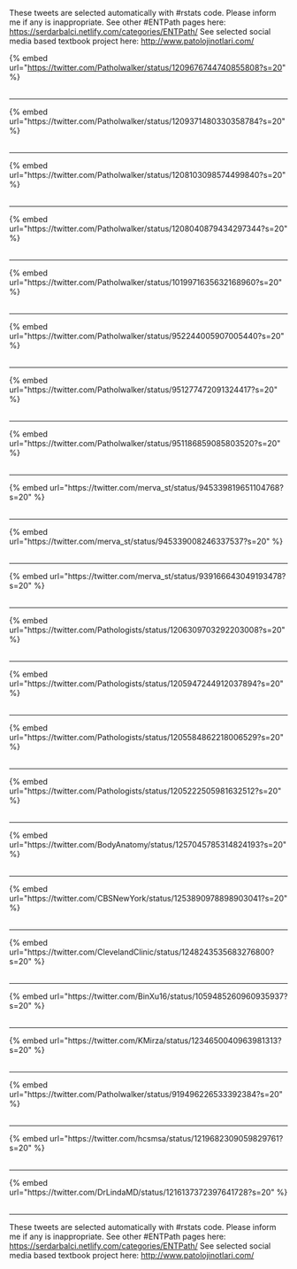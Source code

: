 

These tweets are selected automatically with #rstats code. Please inform me if any is inappropriate.
See other #ENTPath pages here: https://serdarbalci.netlify.com/categories/ENTPath/ 
See selected social media based textbook project here: http://www.patolojinotlari.com/

{% embed url="https://twitter.com/Patholwalker/status/1209676744740855808?s=20" %}<br>
<br>
<hr>
{% embed url="https://twitter.com/Patholwalker/status/1209371480330358784?s=20" %}<br>
<br>
<hr>
{% embed url="https://twitter.com/Patholwalker/status/1208103098574499840?s=20" %}<br>
<br>
<hr>
{% embed url="https://twitter.com/Patholwalker/status/1208040879434297344?s=20" %}<br>
<br>
<hr>
{% embed url="https://twitter.com/Patholwalker/status/1019971635632168960?s=20" %}<br>
<br>
<hr>
{% embed url="https://twitter.com/Patholwalker/status/952244005907005440?s=20" %}<br>
<br>
<hr>
{% embed url="https://twitter.com/Patholwalker/status/951277472091324417?s=20" %}<br>
<br>
<hr>
{% embed url="https://twitter.com/Patholwalker/status/951186859085803520?s=20" %}<br>
<br>
<hr>
{% embed url="https://twitter.com/merva_st/status/945339819651104768?s=20" %}<br>
<br>
<hr>
{% embed url="https://twitter.com/merva_st/status/945339008246337537?s=20" %}<br>
<br>
<hr>
{% embed url="https://twitter.com/merva_st/status/939166643049193478?s=20" %}<br>
<br>
<hr>
{% embed url="https://twitter.com/Pathologists/status/1206309703292203008?s=20" %}<br>
<br>
<hr>
{% embed url="https://twitter.com/Pathologists/status/1205947244912037894?s=20" %}<br>
<br>
<hr>
{% embed url="https://twitter.com/Pathologists/status/1205584862218006529?s=20" %}<br>
<br>
<hr>
{% embed url="https://twitter.com/Pathologists/status/1205222505981632512?s=20" %}<br>
<br>
<hr>
{% embed url="https://twitter.com/BodyAnatomy/status/1257045785314824193?s=20" %}<br>
<br>
<hr>
{% embed url="https://twitter.com/CBSNewYork/status/1253890978898903041?s=20" %}<br>
<br>
<hr>
{% embed url="https://twitter.com/ClevelandClinic/status/1248243535683276800?s=20" %}<br>
<br>
<hr>
{% embed url="https://twitter.com/BinXu16/status/1059485260960935937?s=20" %}<br>
<br>
<hr>
{% embed url="https://twitter.com/KMirza/status/1234650040963981313?s=20" %}<br>
<br>
<hr>
{% embed url="https://twitter.com/Patholwalker/status/919496226533392384?s=20" %}<br>
<br>
<hr>
{% embed url="https://twitter.com/hcsmsa/status/1219682309059829761?s=20" %}<br>
<br>
<hr>
{% embed url="https://twitter.com/DrLindaMD/status/1216137372397641728?s=20" %}<br>
<br>
<hr>


These tweets are selected automatically with #rstats code. Please inform me if any is inappropriate.
See other #ENTPath pages here: https://serdarbalci.netlify.com/categories/ENTPath/ 
See selected social media based textbook project here: http://www.patolojinotlari.com/
